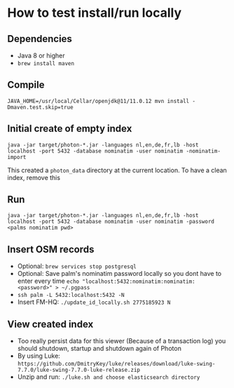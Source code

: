 # How to test install/run locally

## Dependencies
- Java 8 or higher
- `brew install maven`

## Compile
`JAVA_HOME=/usr/local/Cellar/openjdk@11/11.0.12 mvn install -Dmaven.test.skip=true`

## Initial create of empty index
`java -jar target/photon-*.jar -languages nl,en,de,fr,lb -host localhost -port 5432 -database nominatim -user nominatim -nominatim-import`

This created a `photon_data` directory at the current location. To have a clean index, remove this

## Run
`java -jar target/photon-*.jar -languages nl,en,de,fr,lb -host localhost -port 5432 -database nominatim -user nominatim -password <palms nominatim pwd>`

## Insert OSM records
- Optional: `brew services stop postgresql`
- Optional: Save palm's nominatim password locally so you dont have to enter every time `echo "localhost:5432:nominatim:nominatim:<password>" > ~/.pgpass`
- `ssh palm -L 5432:localhost:5432 -N`
- Insert FM-HQ: `./update_id_locally.sh 2775185923 N`

## View created index
- Too really persist data for this viewer (Because of a transaction log) you should shutdown, startup and shutdown again of Photon
- By using Luke: `https://github.com/DmitryKey/luke/releases/download/luke-swing-7.7.0/luke-swing-7.7.0-luke-release.zip`
- Unzip and run: `./luke.sh and choose elasticsearch directory`
